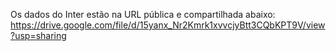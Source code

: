 Os dados do Inter estão na URL pública e compartilhada abaixo:
https://drive.google.com/file/d/15yanx_Nr2Kmrk1xvvcjyBtt3CQbKPT9V/view?usp=sharing
